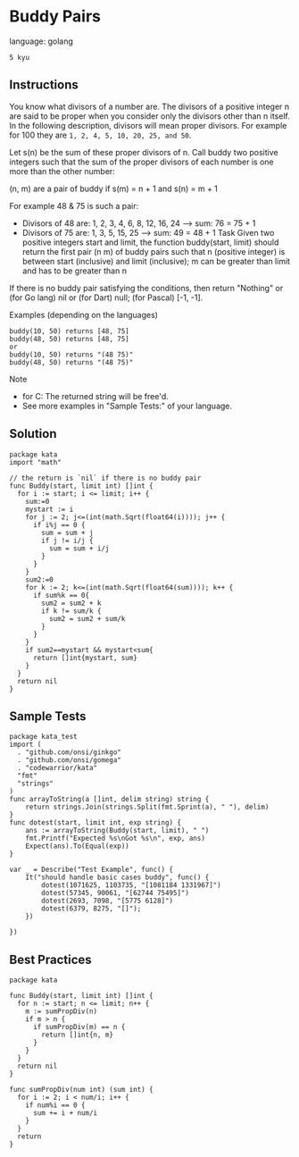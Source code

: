 # Buddy Pairs

language: golang

`5 kyu`

## Instructions
You know what divisors of a number are. The divisors of a positive integer n are said to be proper when you consider only the divisors other than n itself. In the following description, divisors will mean proper divisors. For example for 100 they are `1, 2, 4, 5, 10, 20, 25, and 50`.

Let s(n) be the sum of these proper divisors of n. Call buddy two positive integers such that the sum of the proper divisors of each number is one more than the other number:

(n, m) are a pair of buddy if s(m) = n + 1 and s(n) = m + 1

For example 48 & 75 is such a pair:

- Divisors of 48 are: 1, 2, 3, 4, 6, 8, 12, 16, 24 --> sum: 76 = 75 + 1
- Divisors of 75 are: 1, 3, 5, 15, 25 --> sum: 49 = 48 + 1
Task
Given two positive integers start and limit, the function buddy(start, limit) should return the first pair (n m) of buddy pairs such that n (positive integer) is between start (inclusive) and limit (inclusive); m can be greater than limit and has to be greater than n

If there is no buddy pair satisfying the conditions, then return "Nothing" or (for Go lang) nil or (for Dart) null; (for Pascal) [-1, -1].

Examples
(depending on the languages)

```
buddy(10, 50) returns [48, 75] 
buddy(48, 50) returns [48, 75]
or
buddy(10, 50) returns "(48 75)"
buddy(48, 50) returns "(48 75)"
```
Note
- for C: The returned string will be free'd.
- See more examples in "Sample Tests:" of your language.

## Solution

```golang
package kata
import "math"

// the return is `nil` if there is no buddy pair
func Buddy(start, limit int) []int {
  for i := start; i <= limit; i++ {
    sum:=0
    mystart := i
    for j := 2; j<=(int(math.Sqrt(float64(i)))); j++ {
      if i%j == 0 {
        sum = sum + j
        if j != i/j {
          sum = sum + i/j
        }
      }
    }
    sum2:=0
    for k := 2; k<=(int(math.Sqrt(float64(sum)))); k++ {
      if sum%k == 0{
        sum2 = sum2 + k
        if k != sum/k {
          sum2 = sum2 + sum/k
        }
      }
    }
    if sum2==mystart && mystart<sum{
      return []int{mystart, sum}
    }
  }
  return nil
}
```

## Sample Tests

```golang
package kata_test
import (
  . "github.com/onsi/ginkgo"
  . "github.com/onsi/gomega"
  . "codewarrior/kata"
  "fmt"
  "strings"
)
func arrayToString(a []int, delim string) string {
    return strings.Join(strings.Split(fmt.Sprint(a), " "), delim)
}
func dotest(start, limit int, exp string) {
    ans := arrayToString(Buddy(start, limit), " ")
    fmt.Printf("Expected %s\nGot %s\n", exp, ans)
    Expect(ans).To(Equal(exp))
}

var _ = Describe("Test Example", func() {
    It("should handle basic cases buddy", func() {
        dotest(1071625, 1103735, "[1081184 1331967]")
        dotest(57345, 90061, "[62744 75495]")
        dotest(2693, 7098, "[5775 6128]")
        dotest(6379, 8275, "[]");
    })
    
})
```

## Best Practices

```golang
package kata

func Buddy(start, limit int) []int {
  for n := start; n <= limit; n++ {
    m := sumPropDiv(n)
    if m > n {
      if sumPropDiv(m) == n {
        return []int{n, m}
      }
    }
  }
  return nil
}

func sumPropDiv(num int) (sum int) {
  for i := 2; i < num/i; i++ {
    if num%i == 0 {
      sum += i + num/i
    }
  }
  return
}
```
